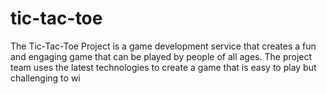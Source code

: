 # tic-tac-toe
The Tic-Tac-Toe Project is a game development service that creates a fun and engaging game that can be played by people of all ages. The project team uses the latest technologies to create a game that is easy to play but challenging to wi
